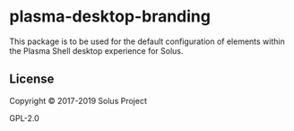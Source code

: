 # plasma-desktop-branding

This package is to be used for the default configuration of elements within the Plasma Shell desktop experience for Solus.

## License

Copyright © 2017-2019 Solus Project

GPL-2.0
